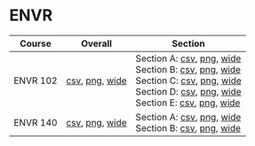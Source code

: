# ENVR

| Course | Overall | Section |
| ------ | ------- | ------- |
| ENVR 102 | [csv](https://github.com/UCSD-Historical-Enrollment-Data/2025Spring/blob/main/overall/ENVR%20102.csv), [png](https://raw.githubusercontent.com/UCSD-Historical-Enrollment-Data/2025Spring/main/plot_overall/ENVR%20102.png), [wide](https://raw.githubusercontent.com/UCSD-Historical-Enrollment-Data/2025Spring/main/plot_overall_wide/ENVR%20102.png) | Section A: [csv](https://github.com/UCSD-Historical-Enrollment-Data/2025Spring/blob/main/section/ENVR%20102_A.csv), [png](https://raw.githubusercontent.com/UCSD-Historical-Enrollment-Data/2025Spring/main/plot_section/ENVR%20102_A.png), [wide](https://raw.githubusercontent.com/UCSD-Historical-Enrollment-Data/2025Spring/main/plot_section_wide/ENVR%20102_A.png)<br>Section B: [csv](https://github.com/UCSD-Historical-Enrollment-Data/2025Spring/blob/main/section/ENVR%20102_B.csv), [png](https://raw.githubusercontent.com/UCSD-Historical-Enrollment-Data/2025Spring/main/plot_section/ENVR%20102_B.png), [wide](https://raw.githubusercontent.com/UCSD-Historical-Enrollment-Data/2025Spring/main/plot_section_wide/ENVR%20102_B.png)<br>Section C: [csv](https://github.com/UCSD-Historical-Enrollment-Data/2025Spring/blob/main/section/ENVR%20102_C.csv), [png](https://raw.githubusercontent.com/UCSD-Historical-Enrollment-Data/2025Spring/main/plot_section/ENVR%20102_C.png), [wide](https://raw.githubusercontent.com/UCSD-Historical-Enrollment-Data/2025Spring/main/plot_section_wide/ENVR%20102_C.png)<br>Section D: [csv](https://github.com/UCSD-Historical-Enrollment-Data/2025Spring/blob/main/section/ENVR%20102_D.csv), [png](https://raw.githubusercontent.com/UCSD-Historical-Enrollment-Data/2025Spring/main/plot_section/ENVR%20102_D.png), [wide](https://raw.githubusercontent.com/UCSD-Historical-Enrollment-Data/2025Spring/main/plot_section_wide/ENVR%20102_D.png)<br>Section E: [csv](https://github.com/UCSD-Historical-Enrollment-Data/2025Spring/blob/main/section/ENVR%20102_E.csv), [png](https://raw.githubusercontent.com/UCSD-Historical-Enrollment-Data/2025Spring/main/plot_section/ENVR%20102_E.png), [wide](https://raw.githubusercontent.com/UCSD-Historical-Enrollment-Data/2025Spring/main/plot_section_wide/ENVR%20102_E.png) |
| ENVR 140 | [csv](https://github.com/UCSD-Historical-Enrollment-Data/2025Spring/blob/main/overall/ENVR%20140.csv), [png](https://raw.githubusercontent.com/UCSD-Historical-Enrollment-Data/2025Spring/main/plot_overall/ENVR%20140.png), [wide](https://raw.githubusercontent.com/UCSD-Historical-Enrollment-Data/2025Spring/main/plot_overall_wide/ENVR%20140.png) | Section A: [csv](https://github.com/UCSD-Historical-Enrollment-Data/2025Spring/blob/main/section/ENVR%20140_A.csv), [png](https://raw.githubusercontent.com/UCSD-Historical-Enrollment-Data/2025Spring/main/plot_section/ENVR%20140_A.png), [wide](https://raw.githubusercontent.com/UCSD-Historical-Enrollment-Data/2025Spring/main/plot_section_wide/ENVR%20140_A.png)<br>Section B: [csv](https://github.com/UCSD-Historical-Enrollment-Data/2025Spring/blob/main/section/ENVR%20140_B.csv), [png](https://raw.githubusercontent.com/UCSD-Historical-Enrollment-Data/2025Spring/main/plot_section/ENVR%20140_B.png), [wide](https://raw.githubusercontent.com/UCSD-Historical-Enrollment-Data/2025Spring/main/plot_section_wide/ENVR%20140_B.png) |
